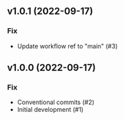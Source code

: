 ## v1.0.1 (2022-09-17)

### Fix

- Update workflow ref to "main" (#3)

## v1.0.0 (2022-09-17)

### Fix

- Conventional commits (#2)
- Initial development (#1)
